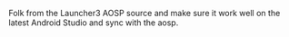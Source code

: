 Folk from the Launcher3 AOSP source and make sure it work well on the latest Android Studio and sync with the aosp.
